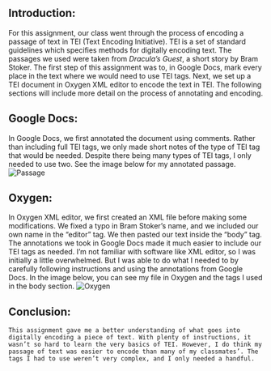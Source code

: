 ## Introduction:
For this assignment, our class went through the process of encoding a passage of text in TEI (Text Encoding Initiative). TEI is a set of standard guidelines which specifies methods for digitally encoding text.
The passages we used were taken from _Dracula’s Guest_, a short story by Bram Stoker. The first step of this assignment was to, in Google Docs, mark every place in the text where we would need to use TEI tags. Next, we set up a TEI document in Oxygen XML editor to encode the text in TEI. The following sections will include more detail on the process of annotating and encoding.

## Google Docs:
In Google Docs, we first annotated the document using comments. Rather than including full TEI tags, we only made short notes of the type of TEI tag that would be needed. Despite there being many types of TEI tags, I only needed to use two. See the image below for my annotated passage.
![Passage](https://jubransamra.github.io/Jublog/images/Passage.png)

## Oxygen:
In Oxygen XML editor, we first created an XML file before making some modifications. We fixed a typo in Bram Stoker’s name, and we included our own name in the “editor” tag. We then pasted our text inside the “body” tag. 
The annotations we took in Google Docs made it much easier to include our TEI tags as needed. I’m not familiar with software like XML editor, so I was initially a little overwhelmed. But I was able to do what I needed to by carefully following instructions and using the annotations from Google Docs. In the image below, you can see my file in Oxygen and the tags I used in the body section.
 ![Oxygen](https://jubransamra.github.io/Jublog/images/OxygenSC.png)
 
## Conclusion:
	This assignment gave me a better understanding of what goes into digitally encoding a piece of text. With plenty of instructions, it wasn’t so hard to learn the very basics of TEI. However, I do think my passage of text was easier to encode than many of my classmates’. The tags I had to use weren’t very complex, and I only needed a handful.
